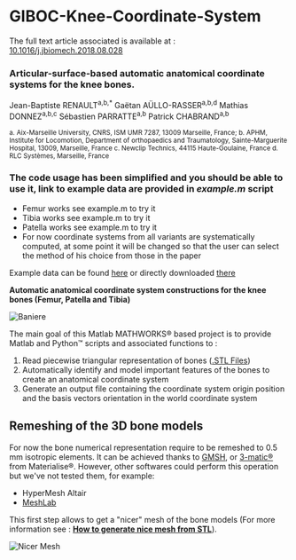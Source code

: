 # GIBOC-Knee-Coordinate-System  

The full text article associated is available at :
[10.1016/j.jbiomech.2018.08.028](https://doi.org/10.1016/j.jbiomech.2018.08.028)

### **Articular-surface-based automatic anatomical coordinate systems for the knee bones.**

Jean-Baptiste RENAULT<sup>a,b,*</sup>
Gaëtan AÜLLO-RASSER<sup>a,b,d</sup>
Mathias DONNEZ<sup>a,b,c</sup>
Sébastien PARRATTE<sup>a,b</sup>
Patrick CHABRAND<sup>a,b</sup>

<sub>
a. Aix-Marseille University, CNRS, ISM UMR 7287, 13009 Marseille, France;
b. APHM, Institute for Locomotion, Department of orthopaedics and Traumatology, Sainte-Marguerite Hospital, 13009, Marseille, France
c. Newclip Technics, 44115 Haute-Goulaine, France
d. RLC Systèmes, Marseille, France
</sub>

### The code usage has been simplified and you should be able to use it, link to example data are provided in _example.m_ script

- Femur works see example.m to try it
- Tibia works see example.m to try it
- Patella works see example.m to try it
- For now coordinate systems from all variants are systematically computed, at some point it will be changed so that the user can select the method of his choice from those in the paper

Example data can be found [here](https://www.dropbox.com/sh/ciy1fu2k63nqnd4/AACWkJvSHsiA_-9slJBiEEiua?dl=0) or directly downloaded [there](
https://www.dropbox.com/sh/ciy1fu2k63nqnd4/AACWkJvSHsiA_-9slJBiEEiua?dl=1)



**Automatic anatomical coordinate system constructions for the knee bones (Femur, Patella and Tibia)**  
  
  
  
![Baniere](https://github.com/renaultJB/GIBOC-Knee-Coordinate-System/blob/master/Other/Images/baniere_Fem_Pat_Tib.jpg "Result examples")

The main goal of this Matlab MATHWORKS® based project is to provide Matlab and Python™ scripts and associated functions to :
1. Read piecewise triangular representation of bones ([.STL Files](https://en.wikipedia.org/wiki/STL_(file_format)))
2. Automatically identify and model important features of the bones to create an anatomical coordinate system
3. Generate an output file containing the coordinate system origin position and the basis vectors orientation in the world coordinate system

## Remeshing of the 3D bone models
For now the bone numerical representation require to be remeshed to 0.5 mm isotropic elements. It can be achieved thanks to [GMSH](http://gmsh.info/), or [3-matic®](http://www.materialise.com/en/software/3-matic) from Materialise®. However, other softwares could perform this operation but we've not tested them, for example:
* HyperMesh Altair
* [MeshLab](http://www.meshlab.net/)  

This first step allows to get a "nicer" mesh of the bone models (For more information see : **[How to generate nice mesh from STL](https://github.com/renaultJB/GIBOC-Knee-Coordinate-System/wiki/How-to-generate-nice-mesh-files)**).  

![Nicer Mesh](https://github.com/renaultJB/GIBOC-Knee-Coordinate-System/blob/master/Other/Images/niceMesh.jpg "Nicer mesh with GMSH")
